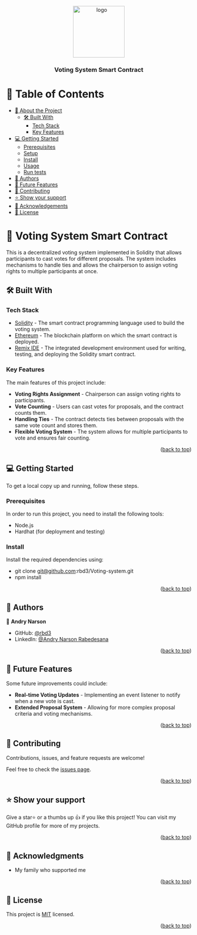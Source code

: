 <a name="readme-top"></a>

<div align="center">

  <img src="bookadoc-logo.png" alt="logo" width="140"  height="auto" />
  <br/>

  <h3><b>Voting System Smart Contract</b></h3>

</div>

<!-- TABLE OF CONTENTS -->

# 📗 Table of Contents

- [📖 About the Project](#about-project)
  - [🛠 Built With](#built-with)
    - [Tech Stack](#tech-stack)
    - [Key Features](#key-features)
- [💻 Getting Started](#getting-started)
  - [Prerequisites](#prerequisites)
  - [Setup](#setup)
  - [Install](#install)
  - [Usage](#usage)
  - [Run tests](#run-tests)
- [👥 Authors](#authors)
- [🔭 Future Features](#future-features)
- [🤝 Contributing](#contributing)
- [⭐️ Show your support](#support)
- [🙏 Acknowledgements](#acknowledgements)
- [📝 License](#license)

<!-- PROJECT DESCRIPTION -->

# 📖 Voting System Smart Contract <a name="about-project"></a>

This is a decentralized voting system implemented in Solidity that allows participants to cast votes for different proposals. The system includes mechanisms to handle ties and allows the chairperson to assign voting rights to multiple participants at once.

## 🛠 Built With <a name="built-with"></a>

### Tech Stack <a name="tech-stack"></a>

  <ul>
    <li><a href="https://soliditylang.org/">Solidity</a> - The smart contract programming language used to build the voting system.</li>
    <li><a href="https://ethereum.org/en/">Ethereum</a> - The blockchain platform on which the smart contract is deployed.</li>
    <li><a href="https://remix.ethereum.org/">Remix IDE</a> - The integrated development environment used for writing, testing, and deploying the Solidity smart contract.</li>
  </ul>

### Key Features <a name="key-features"></a>

The main features of this project include:

- **Voting Rights Assignment** - Chairperson can assign voting rights to participants.
- **Vote Counting** - Users can cast votes for proposals, and the contract counts them.
- **Handling Ties** - The contract detects ties between proposals with the same vote count and stores them.
- **Flexible Voting System** - The system allows for multiple participants to vote and ensures fair counting.

<p align="right">(<a href="#readme-top">back to top</a>)</p>

## 💻 Getting Started <a name="getting-started"></a>

To get a local copy up and running, follow these steps.

### Prerequisites

In order to run this project, you need to install the following tools:

- Node.js
- Hardhat (for deployment and testing)

### Install

Install the required dependencies using:
 - git clone git@github.com:rbd3/Voting-system.git
 - npm install

<p align="right">(<a href="#readme-top">back to top</a>)</p>

## 👥 Authors <a name="authors"></a>

👤 **Andry Narson**

- GitHub: [@rbd3](https://github.com/rbd3)
- LinkedIn: [@Andry Narson Rabedesana](https://linkedin.com/in/andry-rabedesana)

<p align="right">(<a href="#readme-top">back to top</a>)</p>

## 🔭 Future Features <a name="future-features"></a>

Some future improvements could include:

- **Real-time Voting Updates** - Implementing an event listener to notify when a new vote is cast.
- **Extended Proposal System** - Allowing for more complex proposal criteria and voting mechanisms.
  
<p align="right">(<a href="#readme-top">back to top</a>)</p>

## 🤝 Contributing <a name="contributing"></a>

Contributions, issues, and feature requests are welcome!

Feel free to check the [issues page](https://github.com/rbd3/Voting-system/issues).

<p align="right">(<a href="#readme-top">back to top</a>)</p>

## ⭐️ Show your support <a name="support"></a>

Give a star⭐️ or a thumbs up 👍 if you like this project! You can visit my GitHub profile for more of my projects.

<p align="right">(<a href="#readme-top">back to top</a>)</p>

## 🙏 Acknowledgments <a name="acknowledgements"></a>

- My family who supported me

<p align="right">(<a href="#readme-top">back to top</a>)</p>

## 📝 License <a name="license"></a>

This project is [MIT](./LICENSE) licensed.

<p align="right">(<a href="#readme-top">back to top</a>)</p>

